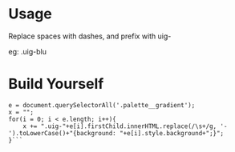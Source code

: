 # Usage
Replace spaces with dashes, and prefix with uig-

eg: .uig-blu

# Build Yourself

```location.href = 'https://uigradients.com';
e = document.querySelectorAll('.palette__gradient');
x = "";
for(i = 0; i < e.length; i++){
	x += ".uig-"+e[i].firstChild.innerHTML.replace(/\s+/g, '-').toLowerCase()+"{background: "+e[i].style.background+";}";
}```
